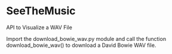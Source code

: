 # SeeTheMusic
API to Visualize a WAV File

Import the download_bowie_wav.py module and call the function download_bowie_wav() to download a David Bowie WAV file.
